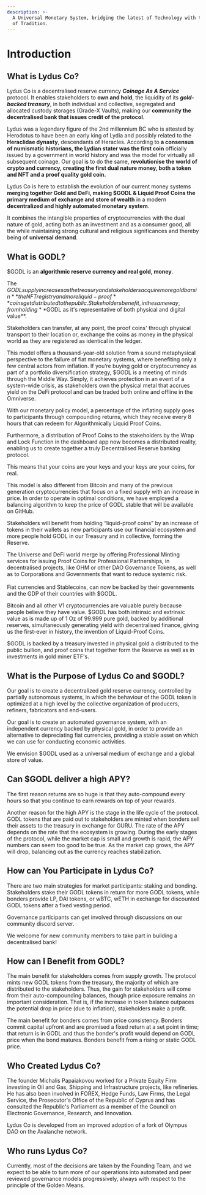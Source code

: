 ```yaml
---
description: >-
  A Universal Monetary System, bridging the latest of Technology with the oldest
  of Tradition.
---
```


# Introduction

## What is Lydus Co?

Lydus Co is a decentralised reserve currency _**Coinage As A Service**_ protocol. It enables stakeholders to **own and hold**, the liquidity of its _**gold-backed treasury**_, in both individual and collective, segregated and allocated custody storages (Grade-X Vaults), making our **community the decentralised bank that issues credit of the protocol**.

Lydus was a legendary figure of the 2nd millennium BC who is attested by Herodotus to have been an early king of Lydia and possibly related to the **Heraclidae dynasty**, descendants of Heracles. According to **a consensus of numismatic historians, the Lydian stater was the first coin** officially issued by a government in world history and was the model for virtually all subsequent coinage. Our goal is to do the same, **revolutionise the world of crypto and currency, creating the first dual nature money, both a token and NFT and a proof quality gold coin.**&#x20;

Lydus Co is here to establish the evolution of our current money systems **merging together Gold and DeFi, making $GODL & Liquid Proof Coins the primary medium of exchange and store of wealth** in a modern **decentralized and highly automated monetary system**.&#x20;

It combines the intangible properties of cryptocurrencies with the dual nature of gold, acting both as an investment and as a consumer good, all the while maintaining strong cultural and religious significances and thereby being of **universal demand**.

## What is GODL?

$GODL is an **algorithmic reserve currency and real gold, money**.&#x20;

The $GODL supply increases as the treasury and stakeholders acquire more gold bars in **the NFT registry and more liquid-proof** coins get distributed to the public. Stakeholders benefit, in the same way, from holding **$GODL as it's representative of both physical and digital value**.&#x20;

Stakeholders can transfer, at any point, the proof coins' through physical transport to their location or, exchange the coins as money in the physical world as they are registered as identical in the ledger.&#x20;

This model offers a thousand-year-old solution from a sound metaphysical perspective to the failure of fiat monetary systems, where benefiting only a few central actors from inflation. If you’re buying gold or cryptocurrency as part of a portfolio diversification strategy, $GODL is a meeting of minds through the Middle Way. Simply, it achieves protection in an event of a system-wide crisis, as stakeholders own the physical metal that accrues yield on the DeFi protocol and can be traded both online and offline in the Omniverse.&#x20;

With our monetary policy model, a percentage of the inflating supply goes to participants through compounding returns, which they receive every 8 hours that can redeem for Algorithmically Liquid Proof Coins.

Furthermore, a distribution of Proof Coins to the stakeholders by the Wrap and Lock Function in the dashboard app now becomes a distributed reality, enabling us to create together a truly Decentralised Reserve banking protocol.&#x20;

This means that your coins are your keys and your keys are your coins, for real.&#x20;

This model is also different from Bitcoin and many of the previous generation cryptocurrencies that focus on a fixed supply with an increase in price. In order to operate in optimal conditions, we have employed a balancing algorithm to keep the price of GODL stable that will be available on GitHub.&#x20;

Stakeholders will benefit from holding “liquid-proof coins” by an increase of tokens in their wallets as new participants use our financial ecosystem and more people hold GODL in our Treasury and in collective, forming the Reserve.&#x20;

The Universe and DeFi world merge by offering Professional Minting services for issuing Proof Coins for Professional Partnerships, in decentralised projects, like OHM or other DAO Governance Tokens, as well as to Corporations and Governments that want to reduce systemic risk. \
\
Fiat currencies and Stablecoins, can now be backed by their governments and the GDP of their countries with $GODL.

Bitcoin and all other V1 cryptocurrencies are valuable purely because people believe they have value. $GODL has both intrinsic and extrinsic value as is made up of 1 Oz of 99.999 pure gold,  backed by additional reserves, simultaneously generating yield with decentralised finance, giving us the first-ever in history, the invention of Liquid-Proof Coins.&#x20;

$GODL is backed by a treasury invested in physical gold a distributed to the public bullion, and proof coins that together form the Reserve as well as in investments in gold miner ETF's.&#x20;



## What is the Purpose of Lydus Co and $GODL?

Our goal is to create a decentralized gold reserve currency, controlled by partially autonomous systems, in which the behaviour of the GODL token is optimized at a high level by the collective organization of producers, refiners, fabricators and end-users.

Our goal is to create an automated governance system, with an independent currency backed by physical gold, in order to provide an alternative to depreciating fiat currencies, providing a stable asset on which we can use for conducting economic activities.&#x20;

We envision $GODL used as a universal medium of exchange and a global store of value.

## Can $GODL deliver a high APY?

The first reason returns are so huge is that they auto-compound every hours so that you continue to earn rewards on top of your rewards.

Another reason for the high APY is the stage in the life cycle of the protocol. GODL tokens that are paid out to stakeholders are minted when bonders sell their assets to the treasury in exchange for GURU. The rate of the APY depends on the rate that the ecosystem is growing. During the early stages of the protocol, while the market cap is small and growth is rapid, the APY numbers can seem too good to be true. As the market cap grows, the APY will drop, balancing out as the currency reaches stabilization.

## **How can You Participate in Lydus Co?**

There are two main strategies for market participants: staking and bonding. Stakeholders stake their GODL tokens in return for more GODL tokens, while bonders provide LP, DAI tokens, or wBTC, wETH in exchange for discounted GODL tokens after a fixed vesting period.

Governance participants can get involved through discussions on our community discord server.&#x20;

We welcome for new community members to take part in building a decentralised bank!

## How can I Benefit from GODL?

The main benefit for stakeholders comes from supply growth. The protocol mints new GODL tokens from the treasury, the majority of which are distributed to the stakeholders. Thus, the gain for stakeholders will come from their auto-compounding balances, though price exposure remains an important consideration. That is, if the increase in token balance outpaces the potential drop in price (due to inflation), stakeholders make a profit.

The main benefit for bonders comes from price consistency. Bonders commit capital upfront and are promised a fixed return at a set point in time; that return is in GODL and thus the bonder's profit would depend on GODL price when the bond matures. Bonders benefit from a rising or static GODL price.

## Who Created Lydus Co?

The founder Michalis Papaiakovou worked for a Private Equity Firm investing in Oil and Gas, Shipping and Infrastructure projects, like refineries. He has also been involved in FOREX, Hedge Funds, Law Firms, the Legal Service, the Prosecutor's Office of the Republic of Cyprus and has consulted the Republic's Parliament as a member of the Council on Electronic Governance, Research, and Innovation. &#x20;

Lydus Co is developed from an improved adoption of a fork of Olympus DAO on the Avalanche network.&#x20;

## Who runs Lydus Co?

Currently, most of the decisions are taken by the Founding Team, and we expect to be able to turn more of our operations into automated and peer reviewed governance models progressively, always with respect to the principle of the Golden Means.
